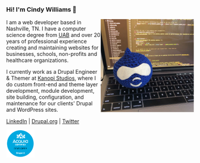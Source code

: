 ### Hi! I'm Cindy Williams 👋

<img src="https://github.com/cindytwilliams/cindytwilliams/blob/master/drupal-drop.jpg" width="250" align="right">I am a web developer based in Nashville, TN. I have a computer science degree from [UAB](https://www.uab.edu) and over 20 years of professional experience creating and maintaining websites for businesses, schools, non-profits and healthcare organizations.

I currently work as a Drupal Engineer & Themer at [Kanopi Studios](https://kanopi.com), where I do custom front-end and theme layer development, module development, site building, configuration, and maintenance for our clients' Drupal and WordPress sites.

[LinkedIn](https://www.linkedin.com/in/cindytwilliams) | [Drupal.org](https://www.drupal.org/u/cindytwilliams) | [Twitter](https://twitter.com/cindytwilliams)

<img src="https://github.com/cindytwilliams/cindytwilliams/blob/master/acquia-certified-developer-drupal-8.png" width="75">
